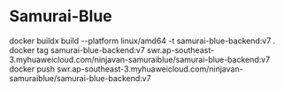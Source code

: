 # Samurai-Blue

docker buildx build --platform linux/amd64 -t samurai-blue-backend:v7 .
docker tag samurai-blue-backend:v7 swr.ap-southeast-3.myhuaweicloud.com/ninjavan-samuraiblue/samurai-blue-backend:v7
docker push swr.ap-southeast-3.myhuaweicloud.com/ninjavan-samuraiblue/samurai-blue-backend:v7